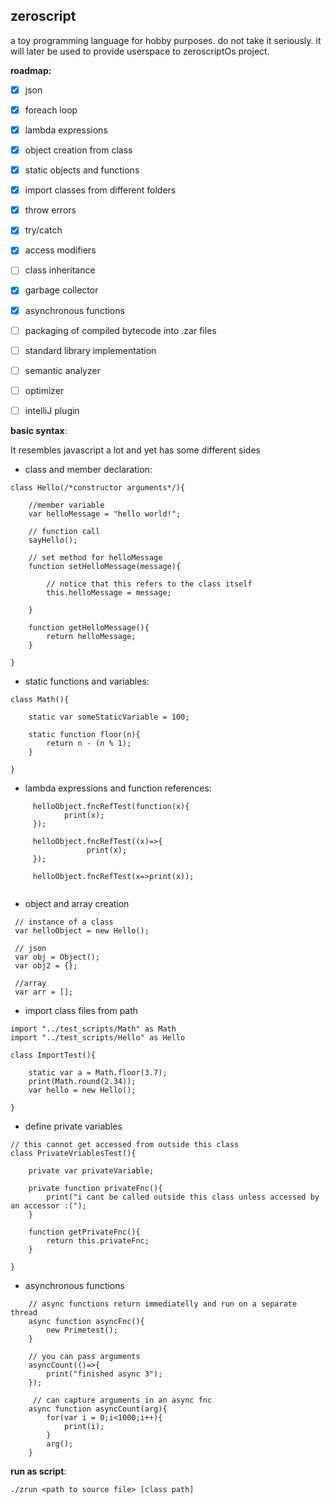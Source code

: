 ## zeroscript

a toy programming language for hobby purposes. do not take it seriously.
it will later be used to provide userspace to zeroscriptOs project.

**roadmap:**

- [X] json

- [X] foreach loop 

- [X] lambda expressions 

- [X] object creation from class 

- [X] static objects and functions 

- [X] import classes from different folders

- [X] throw errors

- [X] try/catch

- [X] access modifiers

- [ ] class inheritance

- [X] garbage collector

- [X] asynchronous functions

- [ ] packaging of compiled bytecode into .zar files

- [ ] standard library implementation

- [ ] semantic analyzer

- [ ] optimizer 

- [ ] intelliJ plugin

**basic syntax**:

It resembles javascript a lot and yet has some different sides

- class and member declaration:

```
class Hello(/*constructor arguments*/){

    //member variable
    var helloMessage = "hello world!";

    // function call
    sayHello();

    // set method for helloMessage
    function setHelloMessage(message){

        // notice that this refers to the class itself
        this.helloMessage = message;

    }

    function getHelloMessage(){
        return helloMessage;
    }

}
```

- static functions and variables:

```
class Math(){

    static var someStaticVariable = 100;

    static function floor(n){
        return n - (n % 1);
    }

}
```

- lambda expressions and function references:

```
     helloObject.fncRefTest(function(x){
            print(x);
     });

     helloObject.fncRefTest((x)=>{
                 print(x);
     });

     helloObject.fncRefTest(x=>print(x));


```

- object and array creation

```
 // instance of a class
 var helloObject = new Hello();

 // json
 var obj = Object();
 var obj2 = {};

 //array
 var arr = [];

```

- import class files from path

```
import "../test_scripts/Math" as Math
import "../test_scripts/Hello" as Hello

class ImportTest(){

    static var a = Math.floor(3.7);
    print(Math.round(2.34));
    var hello = new Hello();

}

```

- define private variables

```
// this cannot get accessed from outside this class
class PrivateVriablesTest(){

    private var privateVariable;

    private function privateFnc(){
        print("i cant be called outside this class unless accessed by an accessor :(");
    }

    function getPrivateFnc(){
        return this.privateFnc;
    }

}
```

- asynchronous functions

```
    // async functions return immediatelly and run on a separate thread
    async function asyncFnc(){
        new Primetest();
    }

    // you can pass arguments
    asyncCount(()=>{
        print("finished async 3");
    });

     // can capture arguments in an async fnc
    async function asyncCount(arg){
        for(var i = 0;i<1000;i++){
            print(i);
        }
        arg();
    }
```

**run as script**:

```
./zrun <path to source file> [class path]
```
